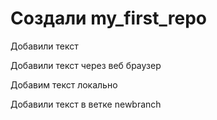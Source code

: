 ﻿# Создали my_first_repo

Добавили текст

Добавили текст через веб браузер


Добавим текст локально

Добавили текст в ветке newbranch